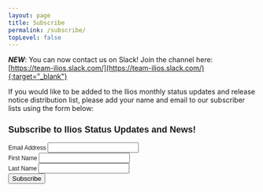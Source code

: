 ```yaml
---
layout: page
title: Subscribe
permalink: /subscribe/
topLevel: false
---
```

<!-- markdownlint-disable MD033 -->

***NEW***: You can now contact us on Slack! Join the channel here: [https://team-ilios.slack.com/](https://team-ilios.slack.com/){:target="_blank"}

If you would like to be added to the Ilios monthly status updates and release notice distribution list, please add your name and email to our subscriber lists using the form below:

<!-- Begin MailChimp Signup Form -->
<link href="//cdn-images.mailchimp.com/embedcode/classic-081711.css" rel="stylesheet" type="text/css">
<style type="text/css">
  #mc_embed_signup{border: 1 black solid; clear:left; font:12px Helvetica,Arial,sans-serif; }
</style>
<div id="mc_embed_signup">
<form action="//iliosproject.us3.list-manage.com/subscribe/post?u=845c4ebabb5b5ae7a6372c715&amp;id=1493e3df18" method="post" id="mc-embedded-subscribe-form" name="mc-embedded-subscribe-form" class="validate" target="_blank" novalidate>
    <div id="mc_embed_signup_scroll">
  <h2>Subscribe to Ilios Status Updates and News!</h2>
<div class="mc-field-group">
  <label for="mce-EMAIL">Email Address </label>
  <input type="email" value="" name="EMAIL" class="required email" id="mce-EMAIL">
</div>
<div class="mc-field-group">
  <label for="mce-FNAME">First Name </label>
  <input type="text" value="" name="FNAME" class="" id="mce-FNAME">
</div>
<div class="mc-field-group">
  <label for="mce-LNAME">Last Name </label>
  <input type="text" value="" name="LNAME" class="" id="mce-LNAME">
</div>
<!--- <p><a href="http://us3.campaign-archive2.com/home/?u=845c4ebabb5b5ae7a6372c715&id=1493e3df18" title="View previous campaigns">View previous campaigns.</a></p> --->
  <div id="mce-responses" class="clear">
    <div class="response" id="mce-error-response" style="display:none"></div>
    <div class="response" id="mce-success-response" style="display:none"></div>
  </div>    <!-- real people should not fill this in and expect good things - do not remove this or risk form bot signups-->
  <div style="position: absolute; left: -5000px;" aria-hidden="true"><input type="text" name="b_845c4ebabb5b5ae7a6372c715_1493e3df18" tabindex="-1" value=""></div>
  <div class="clear"><input type="submit" value="Subscribe" name="subscribe" id="mc-embedded-subscribe" class="button"></div>
    </div>
</form>
</div>

<!--End mc_embed_signup-->
